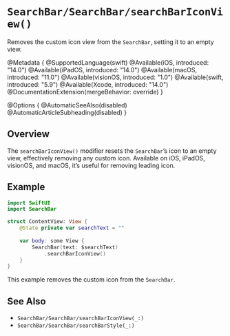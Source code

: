 # ``SearchBar/SearchBar/searchBarIconView()``

Removes the custom icon view from the `SearchBar`, setting it to an empty view.

@Metadata {
    @SupportedLanguage(swift)
    @Available(iOS, introduced: "14.0")
    @Available(iPadOS, introduced: "14.0")
    @Available(macOS, introduced: "11.0")
    @Available(visionOS, introduced: "1.0")
    @Available(swift, introduced: "5.9")
    @Available(Xcode, introduced: "14.0")
    @DocumentationExtension(mergeBehavior: override)
}

@Options {
    @AutomaticSeeAlso(disabled)
    @AutomaticArticleSubheading(disabled)
}

## Overview

The `searchBarIconView()` modifier resets the `SearchBar`’s icon to an empty view, effectively removing any custom icon. Available on iOS, iPadOS, visionOS, and macOS, it’s useful for removing leading icon.

## Example

```swift
import SwiftUI
import SearchBar

struct ContentView: View {
    @State private var searchText = ""
    
    var body: some View {
        SearchBar(text: $searchText)
            .searchBarIconView()
    }
}
```

This example removes the custom icon from the `SearchBar`.

## See Also

- ``SearchBar/SearchBar/searchBarIconView(_:)``
- ``SearchBar/SearchBar/searchBarStyle(_:)``
